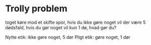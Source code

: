 

# Trolly problem
toget køre mod et skifte spor, hvis du ikke gøre noget vil der være 5 dødsfald, hvis du gør noget vil kun 1 dø, hvad gør du?

Nytte etik: ikke gøre noget, 5 dør
Pligt etik: gøre noget, 1 dør

